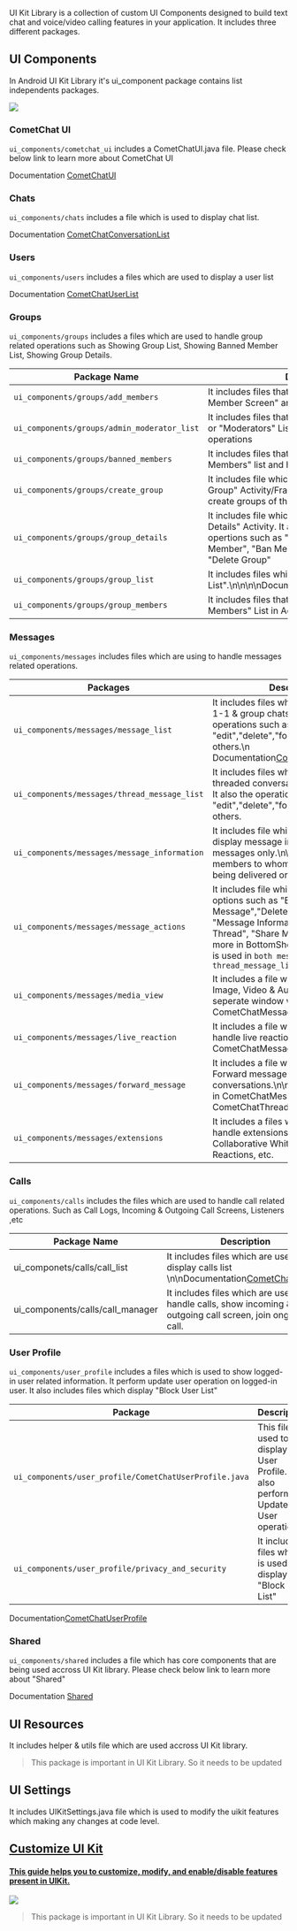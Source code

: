 UI Kit Library is a collection of custom UI Components designed to build text chat and voice/video calling features in your application. It includes three different packages.

## UI Components

In Android UI Kit Library it's ui_component package contains list independents packages.

![](https://res.cloudinary.com/developerhub/image/upload/v1623200148/v2_5163/buhwhlckjed5mvcwbbfu.png)

### CometChat UI

`ui_components/cometchat_ui` includes a CometChatUI.java file.
Please check below link to learn more about CometChat UI 

Documentation [CometChatUI](https://www.cometchat.com/docs/v3/java-chat-ui-kit/android-java-ui-components#cometchatui)

### Chats

`ui_components/chats` includes a file which is used to display chat list. 

Documentation [CometChatConversationList](https://www.cometchat.com/docs/v3/java-chat-ui-kit/android-java-ui-components#cometchatconversationlist) 

### Users

`ui_components/users` includes a files which are used to display a user list

Documentation [CometChatUserList](https://www.cometchat.com/docs/v3/java-chat-ui-kit/android-java-ui-components#cometchatuserlist)

### Groups

`ui_components/groups` includes a files which are used to handle group related operations such as Showing Group List, Showing Banned Member List, Showing Group Details.

| Package Name | Description | 
| ---- | ---- | 
| `ui_components/groups/add_members` | It includes files that are used to display "Add Member Screen" and handle certain operations. | 
| `ui_components/groups/admin_moderator_list` | It includes files that are used to display "Admin" or "Moderators" List in group and handle certain operations | 
| `ui_components/groups/banned_members` | It includes files that are used to display "Banned Members" list and handle certain operations | 
| `ui_components/groups/create_group` | It includes file which is used to display "Create Group" Activity/Fragment. Through this user can create groups of their choice. | 
| `ui_components/groups/group_details` | It includes file which is used to launch "Group Details" Activity. It also includes certain opertions such as "Update Group", "Remove Member", "Ban Member", "Leave Group" or "Delete Group" | 
| `ui_components/groups/group_list` | It includes files which is used to show "Group List".\n\n\n\nDocumentation[CometChatGroupList](https://www.cometchat.com/docs/v3/java-chat-ui-kit/android-java-ui-components#cometchatgrouplist) | 
| `ui_components/groups/group_members` | It includes files that are used to show "Group Members" List in Activity or Fragment. | 


### Messages

`ui_components/messages` includes files which are using to handle messages related operations.

| Packages | Description | 
| ---- | ---- | 
| `ui_components/messages/message_list` | It includes files which are used to load 1-1 & group chats. It also the operations such as "edit","delete","forward" and many others.\n Documentation[CometChatMessageList](https://www.cometchat.com/docs/v3/java-chat-ui-kit/android-java-ui-components#cometchatmessagelist) | 
| `ui_components/messages/thread_message_list` | It includes files which are used to load threaded conversation of a messages. It also the operations such as "edit","delete","forward" and many others. | 
| `ui_components/messages/message_information` | It includes file which are used to display message information for group messages only.\n\nIt show list of members to whom the message is being delivered or read. | 
| `ui_components/messages/message_actions` | It includes file which is used to display options such as "Edit Message","Delete Message", "Message Information", "Start a Thread", "Share Message" & many more in BottomSheetNavigations.\n\nIt is used in `both message_list` & `thread_message_list` | 
| `ui_components/messages/media_view` | It includes a file which is used to open Image, Video & Audio Message in seperate window when clicked from CometChatMessageList | 
| `ui_components/messages/live_reaction` | It includes a file which are used to handle live reaction that are added in CometChatMessageList. | 
| `ui_components/messages/forward_message` | It includes a file which is used to Forward message to any other conversations.\n\n\n\nIt is been used in CometChatMessageList & CometChatThreadMessageList. | 
| `ui_components/messages/extensions` | It includes a files which are used to handle extensions such as Collaborative Whiteboard, Writeboard, Reactions, etc. | 


### Calls

`ui_components/calls` includes the files which are used to handle call related operations. Such as Call Logs, Incoming & Outgoing Call Screens, Listeners ,etc

| Package Name | Description | Descriptions | 
| ---- | ---- | ---- | 
| ui_componets/calls/call_list | It includes files which are used to display calls list \n\nDocumentation[CometChatCallList](https://www.cometchat.com/docs/v3/java-chat-ui-kit/android-java-ui-components#cometchatcalllist) | 
| ui_components/calls/call_manager | It includes files which are used to handle calls, show incoming & outgoing call screen, join ongoing call. | 


### User Profile

`ui_components/user_profile` includes a files which is used to show logged-in user related information. It perform update user operation on logged-in user. It also includes files which display "Block User List"

| Package | Description | 
| ---- | ---- | 
| `ui_components/user_profile/CometChatUserProfile.java` | This file is used to display User Profile. It also perform Update User operations | 
| `ui_components/user_profile/privacy_and_security` | It includes files which is used to display "Block User List" | 


Documentation[CometChatUserProfile](https://www.cometchat.com/docs/v3/java-chat-ui-kit/android-java-ui-components#cometchatuserprofile)

### Shared

`ui_components/shared` includes a file which has core components that are being used accross UI Kit library.
Please check below link to learn more about "Shared"

Documentation [Shared](https://www.cometchat.com/docs/v3/java-chat-ui-kit/android-java-ui-components#shared)

## UI Resources

It includes helper & utils file which are used accross UI Kit library.

> This package is important in UI Kit Library. So it needs to be updated

## UI Settings

It includes UIKitSettings.java file which is used to modify the uikit features which making any changes at code level.

<div class="row text-center" style={{ border: '1px dotted grey', padding: '20px', borderRadius: '10px' }}>
  <div class="col px-0 text-left">
  <a href="https://cometchat-docs.developerhub.io/docs/java-ui-kit/android-customize-ui-kit">
	  <h2>Customize UI Kit</h2>
    <h4>This guide helps you to customize, modify, and enable/disable features present in UIKit.</h4>
    </a>
  </div>
	<div class="col px-0" style={{ marginTop: '50px' }}>
    <a href="https://cometchat-docs.developerhub.io/docs/java-ui-kit/android-customize-ui-kit">
		<img style ={{ minWidth: '200px' }} src="https://assets-global.website-files.com/5f3c19f18169b65d9d0bf384/5f3c19f18169b655820bf3d4_asset%2021.svg"/>
    </a>
	</div>
</div>

> This package is important in UI Kit Library. So it needs to be updated